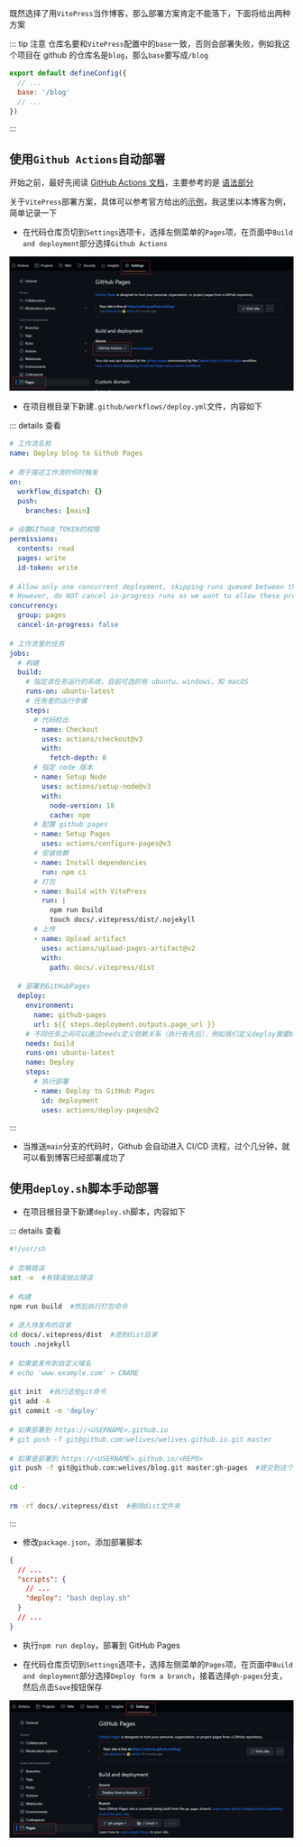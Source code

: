 既然选择了用`VitePress`当作博客，那么部署方案肯定不能落下，下面将给出两种方案

::: tip 注意
仓库名要和`VitePress`配置中的`base`一致，否则会部署失败，例如我这个项目在 github 的仓库名是`blog`，那么`base`要写成`/blog`

```js
export default defineConfig({
  // ...
  base: '/blog'
  // ...
})
```

:::

## 使用`Github Actions`自动部署

开始之前，最好先阅读 [GitHub Actions 文档](https://docs.github.com/zh/actions)，主要参考的是 [语法部分](https://docs.github.com/zh/actions/using-workflows/workflow-syntax-for-github-actions)

关于`VitePress`部署方案，具体可以参考官方给出的[示例](https://vitepress.dev/guide/deploy#github-pages)，我这里以本博客为例，简单记录一下

- 在代码仓库页切到`Settings`选项卡，选择左侧菜单的`Pages`项，在页面中`Build and deployment`部分选择`Github Actions`

![Github Actions](./assets/部署博客/githun_actions.png)

- 在项目根目录下新建`.github/workflows/deploy.yml`文件，内容如下

::: details 查看

```yml
# 工作流名称
name: Deploy blog to Github Pages

# 用于描述工作流的何时触发
on:
  workflow_dispatch: {}
  push:
    branches: [main]

# 设置GITHUB_TOKEN的权限
permissions:
  contents: read
  pages: write
  id-token: write

# Allow only one concurrent deployment, skipping runs queued between the run in-progress and latest queued.
# However, do NOT cancel in-progress runs as we want to allow these production deployments to complete.
concurrency:
  group: pages
  cancel-in-progress: false

# 工作流里的任务
jobs:
  # 构建
  build:
    # 指定该任务运行的系统，目前可选的有 ubuntu、windows、和 macOS
    runs-on: ubuntu-latest
    # 任务里的运行步骤
    steps:
      # 代码检出
      - name: Checkout
        uses: actions/checkout@v3
        with:
          fetch-depth: 0
      # 指定 node 版本
      - name: Setup Node
        uses: actions/setup-node@v3
        with:
          node-version: 18
          cache: npm
      # 配置 github pages
      - name: Setup Pages
        uses: actions/configure-pages@v3
      # 安装依赖
      - name: Install dependencies
        run: npm ci
      # 打包
      - name: Build with VitePress
        run: |
          npm run build
          touch docs/.vitepress/dist/.nojekyll
      # 上传
      - name: Upload artifact
        uses: actions/upload-pages-artifact@v2
        with:
          path: docs/.vitepress/dist

  # 部署到GitHubPages
  deploy:
    environment:
      name: github-pages
      url: ${{ steps.deployment.outputs.page_url }}
    # 不同任务之间可以通过needs定义依赖关系（执行有先后），例如我们定义deploy需要bulid任务完成后才执行
    needs: build
    runs-on: ubuntu-latest
    name: Deploy
    steps:
      # 执行部署
      - name: Deploy to GitHub Pages
        id: deployment
        uses: actions/deploy-pages@v2
```

:::

- 当推送`main`分支的代码时，Github 会自动进入 CI/CD 流程，过个几分钟，就可以看到博客已经部署成功了

## 使用`deploy.sh`脚本手动部署

- 在项目根目录下新建`deploy.sh`脚本，内容如下

::: details 查看

```sh
#!/usr/sh

# 忽略错误
set -e  #有错误抛出错误

# 构建
npm run build  #然后执行打包命令

# 进入待发布的目录
cd docs/.vitepress/dist  #进到dist目录
touch .nojekyll

# 如果是发布到自定义域名
# echo 'www.example.com' > CNAME

git init  #执行这些git命令
git add -A
git commit -m 'deploy'

# 如果部署到 https://<USERNAME>.github.io
# git push -f git@github.com:welives/welives.github.io.git master

# 如果是部署到 https://<USERNAME>.github.io/<REPO>
git push -f git@github.com:welives/blog.git master:gh-pages  #提交到这个分支

cd -

rm -rf docs/.vitepress/dist  #删除dist文件夹
```

:::

- 修改`package.json`，添加部署脚本

```json
{
  // ...
  "scripts": {
    // ...
    "deploy": "bash deploy.sh"
  }
  // ...
}
```

- 执行`npm run deploy`，部署到 GitHub Pages

- 在代码仓库页切到`Settings`选项卡，选择左侧菜单的`Pages`项，在页面中`Build and deployment`部分选择`Deploy form a branch`，接着选择`gh-pages`分支，然后点击`Save`按钮保存

![gh-pages](./assets/部署博客/gh-pages.png)
